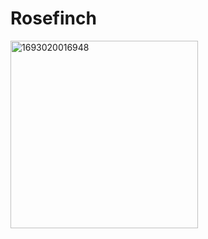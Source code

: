 # Rosefinch

<img width="300" alt="1693020016948" src="https://github.com/1261385937/Rosefinch/assets/19810905/424b5077-70da-4813-ab0b-5eea44e020eb">

